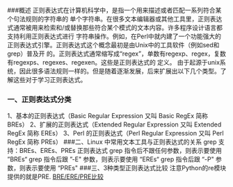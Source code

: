 ###概述
正则表达式在计算机科学中，是指一个用来描述或者匹配一系列符合某个句法规则的字符串的 单个字符串。在很多文本编辑器或其他工具里，正则表达式通常被用来检索和/或替换那些符合某个模式的文本内容。许多程序设计语言都支持利用正则表达式进行 字符串操作。例如，在Perl中就内建了一个功能强大的正则表达式引擎。正则表达式这个概念最初是由Unix中的工具软件（例如sed和grep）普及开 的。正则表达式通常缩写成“regex”，单数有regexp、regex，复数有regexps、regexes、regexen。这些是正则表达式的 定义。 由于起源于unix系统，因此很多语法规则一样的。但是随着逐渐发展，后来扩展出以下几个类型。了解这些对于学习正则表达式。
### 一、正则表达式分类
1、基本的正则表达式（Basic Regular Expression 又叫 Basic RegEx  简称 BREs）
2、扩展的正则表达式（Extended Regular Expression 又叫 Extended RegEx 简称 EREs）
3、Perl 的正则表达式（Perl Regular Expression 又叫 Perl RegEx 简称 PREs）
###二、Linux 中常用文本工具与正则表达式的关系
grep 支持：BREs、EREs、PREs 正则表达式
grep 指令后不跟任何参数，则表示要使用 ”BREs“
grep 指令后跟 ”-E" 参数，则表示要使用 “EREs“
grep 指令后跟 “-P" 参数，则表示要使用 “PREs"
###三、3种类型正则表达式比较
注意Python的re模块提供的就是PRE.
[BRE/ERE/PRE比较](http://www.cnblogs.com/chengmo/archive/2010/10/10/1847287.html)

